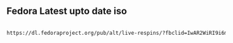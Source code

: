 ## Fedora Latest upto date iso


```bash

https://dl.fedoraproject.org/pub/alt/live-respins/?fbclid=IwAR2WiRI9i6mzk6yYleqi9AJV_8e5nQgmENb2ycHVojZbqnx6KUwaa4Tmf0c

```